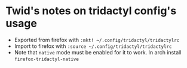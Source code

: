 # Twid's notes on tridactyl config's usage
- Exported from firefox with `:mkt! ~/.config/tridactyl/tridactylrc`
- Import to firefox with `:source ~/.config/tridactyl/tridactylrc`
- Note that `native` mode must be enabled for it to work. In arch install `firefox-tridactyl-native`

